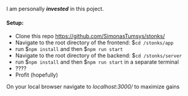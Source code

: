 I am personally ***invested*** in this poject.


#### Setup:

- Clone this repo https://github.com/SimonasTumsys/stonks/
- Navigate to the root directory of the frontend: $`cd /stonks/app`
- run $`npm install` and then $`npm run start`
- Navigate to the root directory of the backend: $`cd /stonks/server`
- run $`npm install` and then $`npm run start` in a separate terminal
- ????
- Profit (hopefully)

On your local browser navigate to *localhost:3000/* to maximize gains
